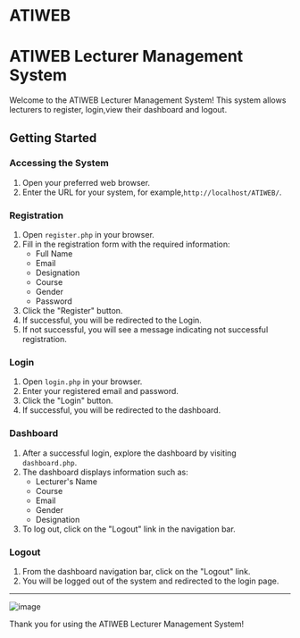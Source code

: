 # ATIWEB
# ATIWEB Lecturer Management System

Welcome to the ATIWEB Lecturer Management System! This system allows lecturers to register, login,view their dashboard and logout.

## Getting Started

### Accessing the System

1. Open your preferred web browser.
2. Enter the URL for your system, for example,`http://localhost/ATIWEB/`.


### Registration

1. Open `register.php` in your browser.
2. Fill in the registration form with the required information:
   - Full Name
   - Email
   - Designation
   - Course
   - Gender
   - Password
3. Click the "Register" button.
4. If successful, you will be redirected to the Login.
5. If not successful, you will see a message indicating not successful registration.

### Login

1. Open `login.php` in your browser.
2. Enter your registered email and password.
3. Click the "Login" button.
4. If successful, you will be redirected to the dashboard.

### Dashboard

1. After a successful login, explore the dashboard by visiting `dashboard.php`.
2. The dashboard displays information such as:
   - Lecturer's Name
   - Course
   - Email
   - Gender
   - Designation
3. To log out, click on the "Logout" link in the navigation bar.

### Logout

1. From the dashboard navigation bar, click on the "Logout" link.
2. You will be logged out of the system and redirected to the login page.

---
![image](https://github.com/rihamnazeer/ATIWEB/assets/90144970/0566237d-fd08-430a-875d-fe9efe688f99)



Thank you for using the ATIWEB Lecturer Management System!
